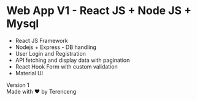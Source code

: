 # Web App V1 - React JS + Node JS + Mysql

- React JS Framework
- Nodejs + Express - DB handling
- User Login and Registration
- API fetching and display data with pagination
- React Hook Form with custom validation
- Material UI

Version 1\
Made with ❤️ by Terenceng
